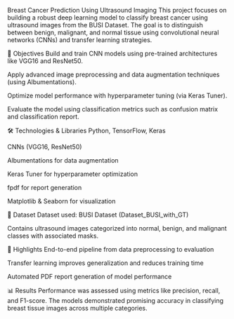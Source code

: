 Breast Cancer Prediction Using Ultrasound Imaging
This project focuses on building a robust deep learning model to classify breast cancer using ultrasound images from the BUSI Dataset. The goal is to distinguish between benign, malignant, and normal tissue using convolutional neural networks (CNNs) and transfer learning strategies.

📌 Objectives
Build and train CNN models using pre-trained architectures like VGG16 and ResNet50.

Apply advanced image preprocessing and data augmentation techniques (using Albumentations).

Optimize model performance with hyperparameter tuning (via Keras Tuner).

Evaluate the model using classification metrics such as confusion matrix and classification report.

🛠️ Technologies & Libraries
Python, TensorFlow, Keras

CNNs (VGG16, ResNet50)

Albumentations for data augmentation

Keras Tuner for hyperparameter optimization

fpdf for report generation

Matplotlib & Seaborn for visualization

📁 Dataset
Dataset used: BUSI Dataset (Dataset_BUSI_with_GT)

Contains ultrasound images categorized into normal, benign, and malignant classes with associated masks.

🚀 Highlights
End-to-end pipeline from data preprocessing to evaluation

Transfer learning improves generalization and reduces training time

Automated PDF report generation of model performance

📊 Results
Performance was assessed using metrics like precision, recall, and F1-score. The models demonstrated promising accuracy in classifying breast tissue images across multiple categories.
